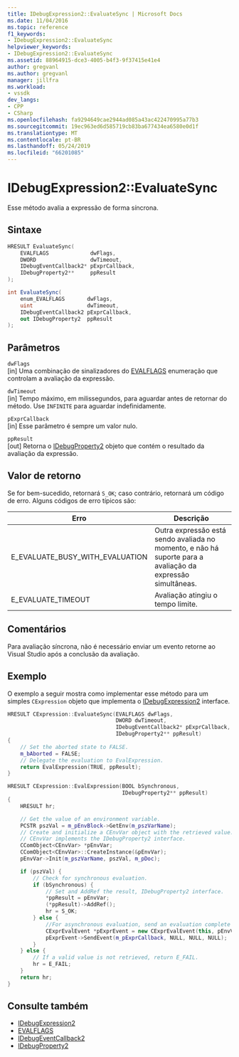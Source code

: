 ```yaml
---
title: IDebugExpression2::EvaluateSync | Microsoft Docs
ms.date: 11/04/2016
ms.topic: reference
f1_keywords:
- IDebugExpression2::EvaluateSync
helpviewer_keywords:
- IDebugExpression2::EvaluateSync
ms.assetid: 88964915-dce3-4005-b4f3-9f37415e41e4
author: gregvanl
ms.author: gregvanl
manager: jillfra
ms.workload:
- vssdk
dev_langs:
- CPP
- CSharp
ms.openlocfilehash: fa9294649cae2944ad085a43ac422470995a77b3
ms.sourcegitcommit: 19ec963ed6d585719cb83ba677434ea6580e0d1f
ms.translationtype: MT
ms.contentlocale: pt-BR
ms.lasthandoff: 05/24/2019
ms.locfileid: "66201085"
---
```

# <a name="idebugexpression2evaluatesync"></a>IDebugExpression2::EvaluateSync
Esse método avalia a expressão de forma síncrona.

## <a name="syntax"></a>Sintaxe

```cpp
HRESULT EvaluateSync(
    EVALFLAGS             dwFlags,
    DWORD                 dwTimeout,
    IDebugEventCallback2* pExprCallback,
    IDebugProperty2**     ppResult
);
```

```csharp
int EvaluateSync(
    enum_EVALFLAGS       dwFlags,
    uint                 dwTimeout,
    IDebugEventCallback2 pExprCallback,
    out IDebugProperty2  ppResult
);
```

## <a name="parameters"></a>Parâmetros
`dwFlags`\
[in] Uma combinação de sinalizadores do [EVALFLAGS](../../../extensibility/debugger/reference/evalflags.md) enumeração que controlam a avaliação da expressão.

`dwTimeout`\
[in] Tempo máximo, em milissegundos, para aguardar antes de retornar do método. Use `INFINITE` para aguardar indefinidamente.

`pExprCallback`\
[in] Esse parâmetro é sempre um valor nulo.

`ppResult`\
[out] Retorna o [IDebugProperty2](../../../extensibility/debugger/reference/idebugproperty2.md) objeto que contém o resultado da avaliação da expressão.

## <a name="return-value"></a>Valor de retorno
Se for bem-sucedido, retornará `S_OK`; caso contrário, retornará um código de erro. Alguns códigos de erro típicos são:

|Erro|Descrição|
|-----------|-----------------|
|E_EVALUATE_BUSY_WITH_EVALUATION|Outra expressão está sendo avaliada no momento, e não há suporte para a avaliação da expressão simultâneas.|
|E_EVALUATE_TIMEOUT|Avaliação atingiu o tempo limite.|

## <a name="remarks"></a>Comentários
Para avaliação síncrona, não é necessário enviar um evento retorne ao Visual Studio após a conclusão da avaliação.

## <a name="example"></a>Exemplo
O exemplo a seguir mostra como implementar esse método para um simples `CExpression` objeto que implementa o [IDebugExpression2](../../../extensibility/debugger/reference/idebugexpression2.md) interface.

```cpp
HRESULT CExpression::EvaluateSync(EVALFLAGS dwFlags,
                                  DWORD dwTimeout,
                                  IDebugEventCallback2* pExprCallback,
                                  IDebugProperty2** ppResult)
{
    // Set the aborted state to FALSE.
    m_bAborted = FALSE;
    // Delegate the evaluation to EvalExpression.
    return EvalExpression(TRUE, ppResult);
}

HRESULT CExpression::EvalExpression(BOOL bSynchronous,
                                    IDebugProperty2** ppResult)
{
    HRESULT hr;

    // Get the value of an environment variable.
    PCSTR pszVal = m_pEnvBlock->GetEnv(m_pszVarName);
    // Create and initialize a CEnvVar object with the retrieved value.
    // CEnvVar implements the IDebugProperty2 interface.
    CComObject<CEnvVar> *pEnvVar;
    CComObject<CEnvVar>::CreateInstance(&pEnvVar);
    pEnvVar->Init(m_pszVarName, pszVal, m_pDoc);

    if (pszVal) {
        // Check for synchronous evaluation.
        if (bSynchronous) {
            // Set and AddRef the result, IDebugProperty2 interface.
            *ppResult = pEnvVar;
            (*ppResult)->AddRef();
            hr = S_OK;
        } else {
            //For asynchronous evaluation, send an evaluation complete event.
            CExprEvalEvent *pExprEvent = new CExprEvalEvent(this, pEnvVar);
            pExprEvent->SendEvent(m_pExprCallback, NULL, NULL, NULL);
        }
    } else {
        // If a valid value is not retrieved, return E_FAIL.
        hr = E_FAIL;
    }
    return hr;
}
```

## <a name="see-also"></a>Consulte também
- [IDebugExpression2](../../../extensibility/debugger/reference/idebugexpression2.md)
- [EVALFLAGS](../../../extensibility/debugger/reference/evalflags.md)
- [IDebugEventCallback2](../../../extensibility/debugger/reference/idebugeventcallback2.md)
- [IDebugProperty2](../../../extensibility/debugger/reference/idebugproperty2.md)
